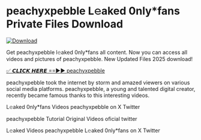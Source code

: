 # peachyxpebble L𝚎aked 0nly*fans Private Files Download

[![Download](https://i.imgur.com/PoXn3jX.png)](https://mediafirer.com/peachyxpebble)

Get peachyxpebble l𝚎aked 0nly*fans all content. Now you can access all videos and pictures of peachyxpebble. New Updated Files 2025 download!

[✅ 𝘾𝙇𝙄𝘾𝙆 𝙃𝙀𝙍𝙀 ==►► peachyxpebble](https://mediafirer.com/peachyxpebble)

peachyxpebble took the internet by storm and amazed viewers on various social media platforms. peachyxpebble, a young and talented digital creator, recently became famous thanks to this interesting videos.

L𝚎aked 0nly*fans Videos peachyxpebble on X Twitter

peachyxpebble Tutorial Original Videos oficial twitter

L𝚎aked Videos peachyxpebble L𝚎aked 0nly*fans on X Twitter